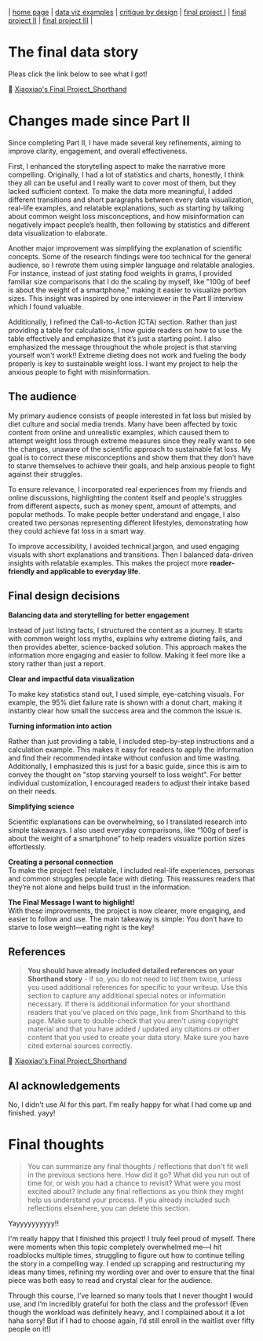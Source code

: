 | [home page](https://cmustudent.github.io/tswd-portfolio-templates/) | [data viz examples](dataviz-examples) | [critique by design](critique-by-design) | [final project I](final-project-part-one) | [final project II](final-project-part-two) | [final project III](final-project-part-three) |

# The final data story
Pleas click the link below to see what I got!

🔗 [Xiaoxiao's Final Project_Shorthand](https://carnegiemellon.shorthandstories.com/telling-stroy-with-data_final-project_xiaoxiaonren/index.html)


# Changes made since Part II

Since completing Part II, I have made several key refinements, aiming to improve clarity, engagement, and overall effectiveness.  

First, I enhanced the storytelling aspect to make the narrative more compelling. Originally, I had a lot of statistics and charts, honestly, I think they all can be useful and I really want to cover most of them, but they lacked sufficient context. To make the data more meaningful, I added different transitions and short paragraphs between every data visualization, real-life examples, and relatable explanations, such as starting by talking about common weight loss misconceptions, and how misinformation can negatively impact people’s health, then following by statistics and different data visualization to elaborate.  

Another major improvement was simplifying the explanation of scientific concepts. Some of the research findings were too technical for the general audience, so I rewrote them using simpler language and relatable analogies. For instance, instead of just stating food weights in grams, I provided familiar size comparisons that I do the scaling by myself, like "100g of beef is about the weight of a smartphone," making it easier to visualize portion sizes. This insight was inspired by one interviewer in the Part II interview which I found valuable.

Additionally, I refined the Call-to-Action (CTA) section. Rather than just providing a table for calculations, I now guide readers on how to use the table effectively and emphasize that it’s just a starting point. I also emphasized the message throughout the whole project is that starving yourself won't work!! Extreme dieting does not work and fueling the body properly is key to sustainable weight loss. I want my project to help the anxious people to fight with misinformation. 


## The audience

My primary audience consists of people interested in fat loss but misled by diet culture and social media trends. Many have been affected by toxic content from online and unrealistic examples, which caused them to attempt weight loss through extreme measures since they really want to see the changes, unaware of the scientific approach to sustainable fat loss. My goal is to correct these misconceptions and show them that they don’t have to starve themselves to achieve their goals, and help anxious people to fight against their struggles.  

To ensure relevance, I incorporated real experiences from my friends and online discussions, highlighting the content itself and people's struggles from different aspects, such as money spent, amount of attempts, and popular methods. To make people better understand and engage, I also created two personas representing different lifestyles, demonstrating how they could achieve fat loss in a smart way.  

To improve accessibility, I avoided technical jargon, and used engaging visuals with short explanations and transitions. Then I balanced data-driven insights with relatable examples. This makes the project more **reader-friendly and applicable to everyday life**.  


## Final design decisions

**Balancing data and storytelling for better engagement**

Instead of just listing facts, I structured the content as a journey. It starts with common weight loss myths, explains why extreme dieting fails, and then provides abetter, science-backed solution. This approach makes the information more engaging and easier to follow. Making it feel more like a story rather than just a report.

**Clear and impactful data visualization**

To make key statistics stand out, I used simple, eye-catching visuals. For example, the 95% diet failure rate is shown with a donut chart, making it instantly clear how small the success area and the common the issue is.  

**Turning information into action**

Rather than just providing a table, I included step-by-step instructions and a calculation example. This makes it easy for readers to apply the information and find their recommended intake without confusion and time wasting. Additionally, I emphasized this is just for a basic guide, since this is aim to convey the thought on "stop starving yourself to loss weight". For better individual customization, I encouraged readers to adjust their intake based on their needs.

**Simplifying science** 

Scientific explanations can be overwhelming, so I translated research into simple takeaways. I also used everyday comparisons, like “100g of beef is about the weight of a smartphone” to help readers visualize portion sizes effortlessly.  

**Creating a personal connection**  
To make the project feel relatable, I included real-life experiences, personas and common struggles people face with dieting. This reassures readers that they’re not alone and helps build trust in the information.  

**The Final Message I want to highlight!**  
With these improvements, the project is now clearer, more engaging, and easier to follow and use. The main takeaway is simple: You don’t have to starve to lose weight—eating right is the key!


## References
> **You should have already included detailed references on your Shorthand story** - if so, you do not need to list them twice, unless you used additional references for specific to your writeup. Use this section to capture any additional special notes or information necessary. If there is additional information for your shorthand readers that you've placed on this page, link from Shorthand to this page. Make sure to double-check that you aren't using copyright material and that you have added / updated any citations or other content that you used to create your data story.  Make sure you have cited external sources correctly.

🔗 [Xiaoxiao's Final Project_Shorthand](https://carnegiemellon.shorthandstories.com/telling-stroy-with-data_final-project_xiaoxiaonren/index.html)


## AI acknowledgements
No, I didn't use AI for this part. I'm really happy for what I had come up and finished. yayy!

# Final thoughts
> You can summarize any final thoughts / reflections that don't fit well in the previous sections here.  How did it go?  What did you run out of time for, or wish you had a chance to revisit?  What were you most excited about?  Include any final reflections as you think they might help us understand your process.  If you already included such reflections elsewhere, you can delete this section.

Yayyyyyyyyyy!!

I'm really happy that I finished this project! I truly feel proud of myself. There were moments when this topic completely overwhelmed me—I hit roadblocks multiple times, struggling to figure out how to continue telling the story in a compelling way. I ended up scrapping and restructuring my ideas many times, refining my wording over and over to ensure that the final piece was both easy to read and crystal clear for the audience. 

Through this course, I’ve learned so many tools that I never thought I would use, and I’m incredibly grateful for both the class and the professor! (Even though the workload was definitely heavy, and I complained about it a lot haha sorry! But if I had to choose again, I’d still enroll in the waitlist over fifty people on it!)




